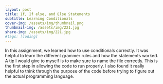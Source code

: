 ```yaml
---
layout: post
title: If, If else, and Else Statements
subtitle: Learning Conditionals
cover-img: /assets/img/thumbnail.png
thumbnail-img: /assets/img/221.jpg
share-img: /assets/img/221.jpg
#tags: [coding]
---
```


In this assignment, we learned how to use conditionals correctly. It was helpful to learn the different grammer rules and how the statements worked. A tip I would give to myself is to make sure to name the file correctly. This is the first step in allowing the code to run properly. I also found it really helpful to think through the purpose of the code before trying to figure out the actual programming language.
